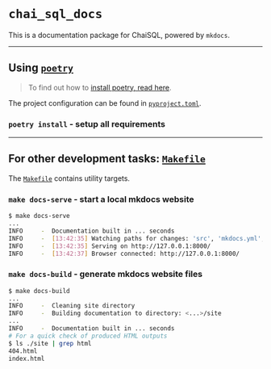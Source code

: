 # `chai_sql_docs`

This is a documentation package for ChaiSQL, powered by `mkdocs`.

---

## Using [`poetry`](https://python-poetry.org/)

> To find out how to [install poetry, read here](https://python-poetry.org/docs/#installation).

The project configuration can be found in [`pyproject.toml`](./pyproject.toml).

### `poetry install` - setup all requirements

---

## For other development tasks: [`Makefile`](./Makefile)

The [`Makefile`](./Makefile) contains utility targets.

### `make docs-serve` - start a local mkdocs website

```bash
$ make docs-serve
...
INFO     -  Documentation built in ... seconds
INFO     -  [13:42:35] Watching paths for changes: 'src', 'mkdocs.yml', ...
INFO     -  [13:42:35] Serving on http://127.0.0.1:8000/
INFO     -  [13:42:37] Browser connected: http://127.0.0.1:8000/
```

### `make docs-build` - generate mkdocs website files

```bash
$ make docs-build
...
INFO     -  Cleaning site directory
INFO     -  Building documentation to directory: <...>/site
...
INFO     -  Documentation built in ... seconds
# For a quick check of produced HTML outputs
$ ls ./site | grep html
404.html
index.html
```
